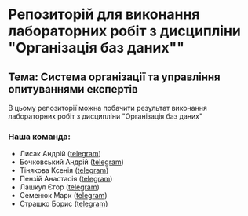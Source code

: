 
# Репозиторій для виконання лабораторних робіт з дисципліни "Організація баз даних""

## Тема: Система організації та управління опитуваннями експертів

В цьому репозиторії можна побачити результат виконання лабораторних робіт з дисципліни "Організація баз даних"

### Наша команда:
* Лисак Андрій ([telegram](https://t.me/goodvice))
* Бочковський Андрій ([telegram](https://t.me/iceonice))
* Тінякова Ксенія ([telegram](https://t.me/itskseniiiia))
* Пензій Анастасія ([telegram](https://t.me/diskejisn))
* Лашкул Єгор ([telegram](https://t.me/legorkay))
* Семенюк Марк ([telegram](https://t.me/roosevelt_valor))
* Страшко Борис ([telegram](https://t.me/boogee322))